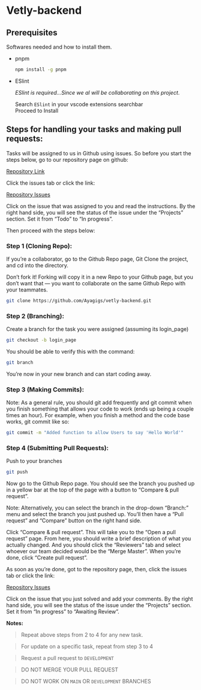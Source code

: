# Vetly-backend

## Prerequisites

Softwares needed and how to install them.

- pnpm

  ```sh
  npm install -g pnpm
  ```

- ESlint

  _ESlint is required...Since we al will be collaborating on this project_. <br>

  Search `ESlint` in your vscode extensions searchbar <br>
  Proceed to Install

## Steps for handling your tasks and making pull requests:

Tasks will be assigned to us in Github using issues. So before you start the steps below, go to our repository page on github:

[Repository Link](https://github.com/Ayagigs/vetly-backend)

Click the issues tab or click the link:

[Repository Issues](https://github.com/Ayagigs/vetly-backend/issues)

Click on the issue that was assigned to you and read the instructions. By the right hand side, you will see the status of the issue under the “Projects” section. Set it from “Todo” to “In progress”.

Then proceed with the steps below:

### Step 1 (Cloning Repo):

If you’re a collaborator, go to the Github Repo page, Git Clone the project, and cd into the directory.

Don’t fork it! Forking will copy it in a new Repo to your Github page, but you don’t want that — you want to collaborate on the same Github Repo with your teammates.

```sh
git clone https://github.com/Ayagigs/vetly-backend.git
```

### Step 2 (Branching):

Create a branch for the task you were assigned (assuming its login_page)

```sh
git checkout -b login_page
```

You should be able to verify this with the command:

```sh
git branch
```

You’re now in your new branch and can start coding away.

### Step 3 (Making Commits):

Note: As a general rule, you should git add frequently and git commit when you finish something that allows your code to work (ends up being a couple times an hour). For example, when you finish a method and the code base works, git commit like so:

```sh
git commit -m "Added function to allow Users to say 'Hello World'"
```

### Step 4 (Submitting Pull Requests):

Push to your branches

```sh
git push
```

Now go to the Github Repo page. You should see the branch you pushed up in a yellow bar at the top of the page with a button to “Compare & pull request”.

Note: Alternatively, you can select the branch in the drop-down “Branch:” menu and select the branch you just pushed up. You’ll then have a “Pull request” and “Compare” button on the right hand side.

Click “Compare & pull request”. This will take you to the “Open a pull request” page. From here, you should write a brief description of what you actually changed. And you should click the “Reviewers” tab and select whoever our team decided would be the “Merge Master”. When you’re done, click “Create pull request”.

As soon as you’re done, got to the repository page, then, click the issues tab or click the link:

[Repository Issues](https://github.com/Ayagigs/vetly-backend/issues)

Click on the issue that you just solved and add your comments. By the right hand side, you will see the status of the issue under the “Projects” section. Set it from “In progress” to “Awaiting Review”.

**Notes:**

> Repeat above steps from 2 to 4 for any new task.

> For update on a specific task, repeat from step 3 to 4

> Request a pull request to `DEVELOPMENT`

> DO NOT MERGE YOUR PULL REQUEST

> DO NOT WORK ON `MAIN` OR `DEVELOPMENT` BRANCHES
